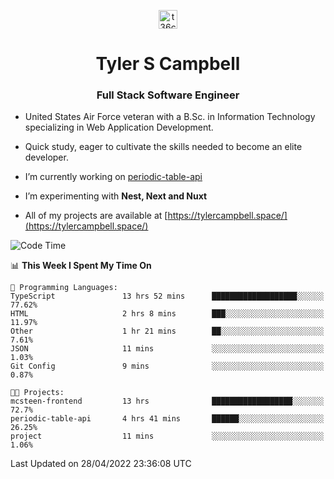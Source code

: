 <p align="center">
<a href="https://www.linkedin.com/in/t36campbell" target="blank"><img align="center" src="https://ik.imagekit.io/t36campbell/Portfolio/linkedin.png.original_m8bbGgPh6.png" alt="t36campbell" height="30" width="30" /></a>
</p>
<h1 align="center">Tyler S Campbell</h1>
<h3 align="center">Full Stack Software Engineer</h3>

* United States Air Force veteran with a B.Sc. in Information Technology specializing in Web Application Development. 

* Quick study, eager to cultivate the skills needed to become an elite developer.

* I’m currently working on [periodic-table-api](https://github.com/t36campbell/periodic-table-api)

* I’m experimenting with **Nest, Next and Nuxt**

* All of my projects are available at [https://tylercampbell.space/](https://tylercampbell.space/)

<!--START_SECTION:waka-->
![Code Time](http://img.shields.io/badge/Code%20Time-1%2C598%20hrs%2024%20mins-blue)

📊 **This Week I Spent My Time On** 

```text
💬 Programming Languages: 
TypeScript               13 hrs 52 mins      ███████████████████░░░░░░   77.62% 
HTML                     2 hrs 8 mins        ███░░░░░░░░░░░░░░░░░░░░░░   11.97% 
Other                    1 hr 21 mins        ██░░░░░░░░░░░░░░░░░░░░░░░   7.61% 
JSON                     11 mins             ░░░░░░░░░░░░░░░░░░░░░░░░░   1.03% 
Git Config               9 mins              ░░░░░░░░░░░░░░░░░░░░░░░░░   0.87%

🐱‍💻 Projects: 
mcsteen-frontend         13 hrs              ██████████████████░░░░░░░   72.7% 
periodic-table-api       4 hrs 41 mins       ██████░░░░░░░░░░░░░░░░░░░   26.25% 
project                  11 mins             ░░░░░░░░░░░░░░░░░░░░░░░░░   1.06%

```


 Last Updated on 28/04/2022 23:36:08 UTC
<!--END_SECTION:waka-->
